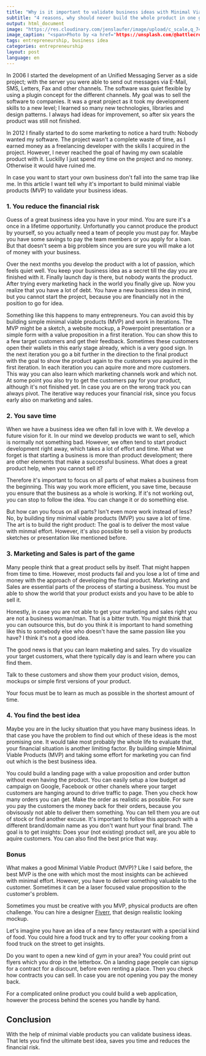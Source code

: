 ```yaml
---
title: "Why is it important to validate business ideas with Minimal Viable Products (MVP)"
subtitle: "4 reasons, why should never build the whole product in one go"
output: html_document
image: "https://res.cloudinary.com/jenslaufer/image/upload/c_scale,q_74,w_800/v1568015884/matt-artz-pH6wLT6TVFc-unsplash.jpg"
image_caption: "<span>Photo by <a href="https://unsplash.com/@battlecreekcoffeeroasters?utm_source=unsplash&amp;utm_medium=referral&amp;utm_content=creditCopyText">Battlecreek Coffee Roasters</a> on <a href="https://unsplash.com/s/photos/test?utm_source=unsplash&amp;utm_medium=referral&amp;utm_content=creditCopyText">Unsplash</a></span>"
tags: entrepreneurship, business idea
categories: entrepreneurship
layout: post
language: en
---
```


In 2006 I started the development of an Unified Messaging Server as a side project; with the server you were able to send out messages via E-Mail, SMS, Letters, Fax and other channels. The software was quiet flexible by using a plugin concept for the different channels. My goal was to sell the software to companies. It was a great project as it took my development skills to a new level; I learned so many new technologies, libraries and design patterns.
I always had ideas for improvement, so after six years the product was still not finished. 

In 2012 I finally started to do some marketing to notice a hard truth: Nobody wanted my software. The project wasn't a complete waste of time, as I earned money as a freelancing developer with the skills I acquired in the project. However, I never reached the goal of having my own scalable product with it. Luckilly I just spend my time on the project and no money. Otherwise it would have ruined me.

In case you want to start your own business don't fall into the same trap like me. In this article I want tell why it's important to build minimal viable products (MVP) to validate your business ideas.

### 1. You reduce the financial risk

Guess of a great business idea you have in your mind. You are sure it's a once in a lifetime opportunity. Unfortunatly you cannot produce the product by yourself, so you actually need a team of people you must pay for. Maybe you have some savings to pay the team members or you apply for a loan. But that doesn't seem a big problem since you are sure you will make a lot of money with your business.

Over the next months you develop the product with a lot of passion, which feels quiet well. You keep your business idea as a secret till the day you are finished with it. Finally launch day is there, but nobody wants the product. After trying every marketing hack in the world you finally give up. Now you realize that you have a lot of debt. You have a new business idea in mind, but you cannot start the project, because you are financially not in the position to go for idea.

Something like this happens to many entrepreneurs. You can avoid this by building simple minimal viable products (MVP) and work in iterations. The MVP might be a sketch, a website mockup, a Powerpoint presentation or a simple form with a value proposition in a first iteration. You can show this to a few target customers and get their feedback. Sometimes these customers open their wallets in this early stage already, which is a very good sign. In the next iteration you go a bit further in the direction to the final product with the goal to show the product again to the customers you aquired in the first iteration. In each iteration you can aquire more and more customers. This way you can also learn which marketing channels work and which not. At some point you also try to get the customers pay for your product, although it's not finished yet. In case you are on the wrong track you can always pivot. The iterative way reduces your financial risk, since you focus early also on marketing and sales.

### 2. You save time

When we have a business idea we often fall in love with it. We develop a future vision for it. In our mind 
we develop products we want to sell, which is normally not something bad. However, we often tend to start product development right away, which takes a lot of effort and time. What we forget is that starting a business is more than product development; there are other elements that make a successful business. What does a great product help, when you cannot sell it?

Therefore it's important to focus on all parts of what makes a business from the beginning. This way you
work more efficient, you save time, because you ensure that the business as a whole is working. If it's not working out, you can stop to follow the idea. You can change  it or do something else.

But how can you focus on all parts? Isn't even more work instead of less? No, by building tiny minimal viable products (MVP) you save a lot of time. The art is to build the right product: The goal is to deliver the most value with minmal effort. However, it's also possible to sell a vision by products sketches or presentation like mentioned before.


### 3. Marketing and Sales is part of the game

Many people think that a great product sells by itself. That might happen from time to time. However, most products fail and you lose a lot of time and money with the approach of developing the final product. Marketing and Sales are essential parts of the process of starting a business. You must be able to show the world that your product exists and you have to be able to sell it.

Honestly, in case you are not able to get your marketing and sales right you are not a business woman/man. That is a bitter truth. You might think that you can outsource this, but do you think it is important to hand something like this to somebody else who doesn't have the same passion like you have? I think it's not a good idea.

The good news is that you can learn maketing and sales. Try do visualize your target customers, what there typically day is and learn where you can find them. 

Talk to these customers and show them your product vision, demos, mockups or simple first versions of your product. 

Your focus must be to learn as much as possible in the shortest amount of time.



### 4. You find the best idea

Maybe you are in the lucky situation that you have many business ideas.
In that case you have the problem to find out which of these ideas is the most promising one. It would take most probably the whole life to evaluate that, your financial situation is another limiting factor. By building simple Minimal Viable Products (MVP) and taking some effort for marketing you can find out which is the best business idea.

You could build a landing page with a value proposition and order button without even having the product. You can easily setup a low budget ad campaign on Google, Facebook or other chanels where your target customers are hanging around to drive traffic to page. Then you check how many orders you can get. Make the order as realistic as possible. For sure you pay the customers the money back for their orders, because you obvisously not able to deliver them something. You can tell them you are out of stock or find another excuse. It's important to follow this approach with a different brand/domain name as you don't want hurt your final brand. The goal is to get insights: Does your (not existing) product sell, are you able to aquire customers. You can also find the best price that way.

### Bonus

What makes a good Minimal Viable Product (MVP)? Like I said before, 
the best MVP is the one with which most the most insights can be achieved with minimal effort. However, you have to deliver something valuable to the customer.
Sometimes it can be a laser focused value proposition to the customer's problem.

Sometimes you must be creative with you MVP, physical products are often challenge. You can hire a designer [Fiverr](https://track.fiverr.com/visit/?bta=129082&brand=fiverrcpa), that design realistic looking mockup. 

Let's imagine you have an idea of a new fancy restaurant with a special kind of food. You could hire a food truck and try to offer your cooking from a food truck on the street to get insights. 

Do you want to open a new kind of gym in your area? You could print out flyers which you drop in the letterbox. On a landing page people can signup for a contract for a discount, before even renting a place. Then you check how contracts you can sell. In case you are not opening you pay the money back.

For a complicated online product you could build a web application, however the 
process behind the scenes you handle by hand. 

## Conclusion

With the help of minimal viable products you can validate business ideas. That lets you find the ultimate best idea, saves you time and reduces the financial risk. 